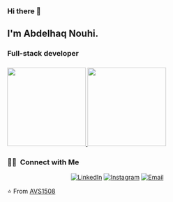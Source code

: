 ### Hi there 👋

<!--
**AbdelhaqNouhi/AbdelhaqNouhi** is a ✨ _special_ ✨ repository because its `README.md` (this file) appears on your GitHub profile.

Here are some ideas to get you started:

- 🔭 I’m currently working on ...
- 🌱 I’m currently learning ...
- 👯 I’m looking to collaborate on ...
- 🤔 I’m looking for help with ...
- 💬 Ask me about ...
- 📫 How to reach me: ...
- 😄 Pronouns: ...
- ⚡ Fun fact: ...
-->

<h2> I'm Abdelhaq Nouhi.</h2>

<h3> Full-stack developer <h3> 


<a href="https://github.com/AVS1508">
  <img height="180em" src="https://github-readme-stats.vercel.app/api?username=AbdelhaqNouhi&show_icons=true" />
  <img height="180em" src="https://github-readme-stats.vercel.app/api/top-langs/?username=AbdelhaqNouhi&layout=compact" />
</a>

<h3> 🤝🏻 &nbsp;Connect with Me </h3>

<p align="center">
<a href="https://www.linkedin.com/in/abdelhaq-nouhi-ba3545233/"><img alt="LinkedIn" src="https://img.shields.io/badge/LinkedIn-Aditya%20Vikram%20Singh-blue?style=flat-square&logo=linkedin"></a>
<a href="https://www.instagram.com/abdelhaq_nouhi/"><img alt="Instagram" src="https://img.shields.io/badge/Instagram-adityavs__-blue?style=flat-square&logo=instagram"></a>
<a href="Abdel"><img alt="Email" src="https://img.shields.io/badge/Email-avsingh@umass.edu-blue?style=flat-square&logo=gmail"></a>
</p>

⭐️ From [AVS1508](https://github.com/AVS1508)
